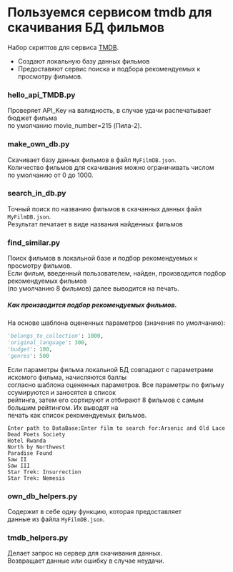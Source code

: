# Пользуемся сервисом tmdb для скачивания БД фильмов

Набор скриптов для сервиса [TMDB](https://www.themoviedb.org/).

- Cоздают локальную базу данных фильмов
- Предоставяют сервис поиска и подбора рекомендуемых к просмотру фильмов.

### hello_api_TMDB.py

Проверяет API_Key на валидность, в случае удачи распечатывает бюджет фильма  
по умолчанию movie_number=215 (Пила-2).

### make_own_db.py

Скачивает базу данных фильмов в файл `MyFilmDB.json`.  
Количество фильмов для скачивания можно ограничивать числом  
по умолчанию от 0 до 1000.

### search_in_db.py

Точный поиск по названию фильмов в скачанных данных файл `MyFilmDB.json`.  
Результат печатает в виде названия найденных фильмов

### find_similar.py

Поиск фильмов в локальной базе и подбор рекомендуемых к просмотру фильмов.    
Если фильм, введенный пользователем, найден, производится подбор рекомендуемых фильмов  
(по умолчанию 8 фильмов) далее выводится на печать.

##### _Как производится подбор рекомендуемых фильмов_.
На основе шаблона оцененных параметров (значения по умолчанию):  

```python
'belongs_to_collection': 1000,
'original_language': 300,
'budget': 100,
'genres': 500
```
Если параметры фильма локальной БД совпадают с параметрами искомого фильма, начисляются баллы  
согласно шаблона оцененных параметров. Все параметры по фильму ссумируются и заносятся в список  
рейтинга, затем его сортируют и отбирают 8 фильмов с самым большим рейтингом. Их выводят на    
печать как список рекомендуемых фильмов.  
```text
Enter path to DataBase:Enter film to search for:Arsenic and Old Lace
Dead Poets Society
Hotel Rwanda
North by Northwest
Paradise Found
Saw II
Saw III
Star Trek: Insurrection
Star Trek: Nemesis
```

### own_db_helpers.py

Содержит в себе одну функцию, которая предоставляет  
данные из файла `MyFilmDB.json`.

### tmdb_helpers.py
Делает запрос на сервер для скачивания данных.  
Возвращает данные или ошибку в случае неудачи.